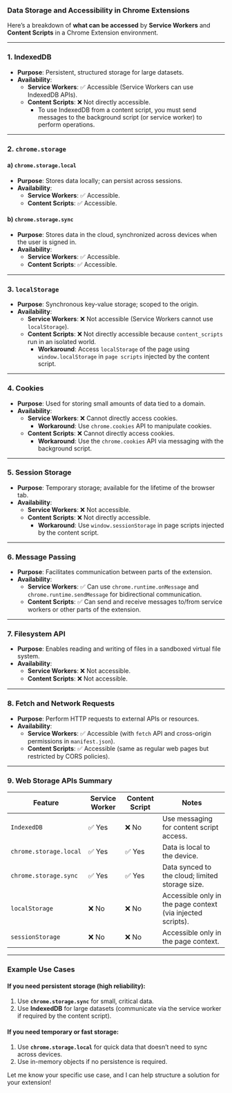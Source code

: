 ### **Data Storage and Accessibility in Chrome Extensions**
Here’s a breakdown of **what can be accessed** by **Service Workers** and **Content Scripts** in a Chrome Extension environment.  

---

### **1. IndexedDB**
- **Purpose**: Persistent, structured storage for large datasets.
- **Availability**:
  - **Service Workers**: ✅ Accessible (Service Workers can use IndexedDB APIs).
  - **Content Scripts**: ❌ Not directly accessible.
    - To use IndexedDB from a content script, you must send messages to the background script (or service worker) to perform operations.

---

### **2. `chrome.storage`**
#### a) **`chrome.storage.local`**
- **Purpose**: Stores data locally; can persist across sessions.
- **Availability**:
  - **Service Workers**: ✅ Accessible.
  - **Content Scripts**: ✅ Accessible.

#### b) **`chrome.storage.sync`**
- **Purpose**: Stores data in the cloud, synchronized across devices when the user is signed in.
- **Availability**:
  - **Service Workers**: ✅ Accessible.
  - **Content Scripts**: ✅ Accessible.

---

### **3. `localStorage`**
- **Purpose**: Synchronous key-value storage; scoped to the origin.
- **Availability**:
  - **Service Workers**: ❌ Not accessible (Service Workers cannot use `localStorage`).
  - **Content Scripts**: ❌ Not directly accessible because `content_scripts` run in an isolated world.
    - **Workaround**: Access `localStorage` of the page using `window.localStorage` in `page scripts` injected by the content script.

---

### **4. Cookies**
- **Purpose**: Used for storing small amounts of data tied to a domain.
- **Availability**:
  - **Service Workers**: ❌ Cannot directly access cookies.
    - **Workaround**: Use `chrome.cookies` API to manipulate cookies.
  - **Content Scripts**: ❌ Cannot directly access cookies.
    - **Workaround**: Use the `chrome.cookies` API via messaging with the background script.

---

### **5. Session Storage**
- **Purpose**: Temporary storage; available for the lifetime of the browser tab.
- **Availability**:
  - **Service Workers**: ❌ Not accessible.
  - **Content Scripts**: ❌ Not directly accessible.
    - **Workaround**: Use `window.sessionStorage` in page scripts injected by the content script.

---

### **6. Message Passing**
- **Purpose**: Facilitates communication between parts of the extension.
- **Availability**:
  - **Service Workers**: ✅ Can use `chrome.runtime.onMessage` and `chrome.runtime.sendMessage` for bidirectional communication.
  - **Content Scripts**: ✅ Can send and receive messages to/from service workers or other parts of the extension.

---

### **7. Filesystem API**
- **Purpose**: Enables reading and writing of files in a sandboxed virtual file system.
- **Availability**:
  - **Service Workers**: ❌ Not accessible.
  - **Content Scripts**: ❌ Not accessible.

---

### **8. Fetch and Network Requests**
- **Purpose**: Perform HTTP requests to external APIs or resources.
- **Availability**:
  - **Service Workers**: ✅ Accessible (with `fetch` API and cross-origin permissions in `manifest.json`).
  - **Content Scripts**: ✅ Accessible (same as regular web pages but restricted by CORS policies).

---

### **9. Web Storage APIs Summary**
| Feature            | Service Worker          | Content Script           | Notes                                                        |
|--------------------|-------------------------|--------------------------|-------------------------------------------------------------|
| `IndexedDB`         | ✅ Yes                  | ❌ No                    | Use messaging for content script access.                   |
| `chrome.storage.local` | ✅ Yes              | ✅ Yes                  | Data is local to the device.                               |
| `chrome.storage.sync`  | ✅ Yes              | ✅ Yes                  | Data synced to the cloud; limited storage size.            |
| `localStorage`      | ❌ No                  | ❌ No                   | Accessible only in the page context (via injected scripts).|
| `sessionStorage`    | ❌ No                  | ❌ No                   | Accessible only in the page context.                      |

---

### **Example Use Cases**
#### **If you need persistent storage (high reliability)**:
1. Use **`chrome.storage.sync`** for small, critical data.
2. Use **IndexedDB** for large datasets (communicate via the service worker if required by the content script).

#### **If you need temporary or fast storage**:
1. Use **`chrome.storage.local`** for quick data that doesn’t need to sync across devices.
2. Use in-memory objects if no persistence is required.

Let me know your specific use case, and I can help structure a solution for your extension!